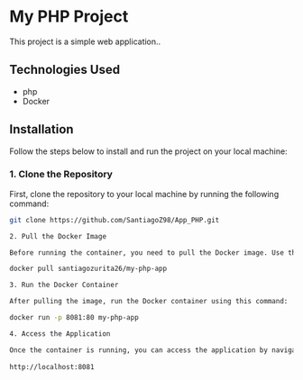 # My PHP Project

This project is a simple web application..

## Technologies Used

- php
- Docker

## Installation

Follow the steps below to install and run the project on your local machine:

### 1. Clone the Repository

First, clone the repository to your local machine by running the following command:

```bash
git clone https://github.com/SantiagoZ98/App_PHP.git

2. Pull the Docker Image

Before running the container, you need to pull the Docker image. Use the following command to do so:

docker pull santiagozurita26/my-php-app

3. Run the Docker Container

After pulling the image, run the Docker container using this command:

docker run -p 8081:80 my-php-app

4. Access the Application

Once the container is running, you can access the application by navigating to the following URL in your web browser:
      
http://localhost:8081
